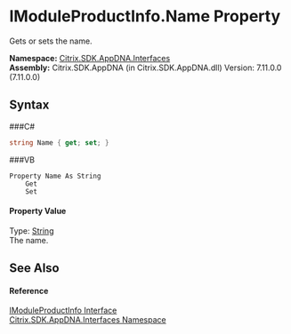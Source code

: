 # IModuleProductInfo.Name Property 
 

Gets or sets the name.

**Namespace:**&nbsp;<a href="N_Citrix_SDK_AppDNA_Interfaces">Citrix.SDK.AppDNA.Interfaces</a><br />**Assembly:**&nbsp;Citrix.SDK.AppDNA (in Citrix.SDK.AppDNA.dll) Version: 7.11.0.0 (7.11.0.0)

## Syntax

###C#
```csharp
string Name { get; set; }
```

###VB
```vbnet
Property Name As String
	Get
	Set
```


#### Property Value
Type: <a href="http://msdn2.microsoft.com/en-us/library/s1wwdcbf" target="_blank">String</a><br />The name.

## See Also


#### Reference
<a href="T_Citrix_SDK_AppDNA_Interfaces_IModuleProductInfo">IModuleProductInfo Interface</a><br /><a href="N_Citrix_SDK_AppDNA_Interfaces">Citrix.SDK.AppDNA.Interfaces Namespace</a><br />